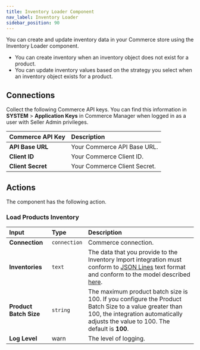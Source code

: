 ```yaml
---
title: Inventory Loader Component
nav_label: Inventory Loader
sidebar_position: 90
---
```


You can create and update inventory data in your Commerce store using the Inventory Loader component. 

- You can create inventory when an inventory object does not exist for a product.
- You can update inventory values based on the strategy you select when an inventory object exists for a product.

## Connections

Collect the following Commerce API keys. You can find this information in **SYSTEM** > **Application Keys** in Commerce Manager when logged in as a user with Seller Admin privileges.

| Commerce API Key | Description                            |
|:------------------------------------|:---------------------------------------|
| **API Base URL**                    | Your Commerce API Base URL. |
| **Client ID**                       | Your Commerce Client ID. |
| **Client Secret**                   | Your Commerce Client Secret. |

## Actions

The component has the following action.

### Load Products Inventory

| Input | Type | Description |
|:--- |:--- | :--- | 
| **Connection**  | `connection` | Commerce connection. | 
| **Inventories** | `text` | The data that you provide to the Inventory Import integration must conform to [JSON Lines](https://jsonlines.org/) text format and conform to the model described [here](/docs/composer/integration-hub/store-management/inventory-import#inventory-import-integration-file-format). | 
| **Product Batch Size** | `string` | The maximum product batch size is 100. If you configure the Product Batch Size to a value greater than 100, the integration automatically adjusts the value to 100. The default is **100**. | 
| **Log Level** | warn | The level of logging. | 
